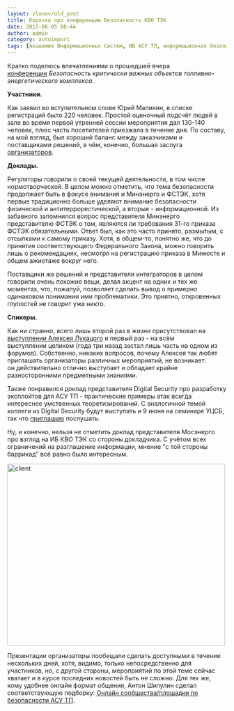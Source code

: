 ```yaml
---
layout: zlonov/old_post
title: Коротко про конференцию Безопасность КВО ТЭК
date: 2015-06-05 08:44
author: admin
category: autoimport
tags: [Академия Информационных Систем, ИБ АСУ ТП, информационная безопасность, КВО, мероприятие, Минэнерго, ТЭК, ФСТЭК]
---
```

Кратко поделюсь впечатлениями о прошедшей вчера <a href="http://cis-forum.ru" target="_blank">конференции</a> <em>Безопасность критически важных объектов топливно-энергетического комплекса</em>.

<strong>Участники.</strong>

Как заявил во вступительном слове Юрий Малинин, в списке регистраций было 220 человек. Простой оценочный подсчёт людей в зале во время первой утренней сессии мероприятия дал 130-140 человек, плюс часть посетителей приезжала в течение дня. По составу, на мой взгляд, был хороший баланс между заказчиками и поставщиками решений, в чём, конечно, большая заслуга <a href="http://cis-forum.ru/854.html" target="_blank">организаторов</a>.

<strong>Доклады.</strong>

Регуляторы говорили о своей текущей деятельности, в том числе нормотворческой. В целом можно отметить, что тема безопасности продолжает быть в фокусе внимания и Минэнерго и ФСТЭК, хотя первые традиционно больше уделяют внимание безопасности физической и антитеррорестической, а вторые - информационной. Из забавного запомнился вопрос представителя Минэнерго представителю ФСТЭК о том, являются ли требования 31-го приказа ФСТЭК обязательными. Ответ был, как это часто принято, размытым, с отсылками к самому приказу. Хотя, в общем-то, понятно же, что до принятия соответствующего Федерального Закона, можно говорить лишь о рекомендациях, несмотря на регистрацию приказа в Минюсте и общем ажиотаже вокруг него.

Поставщики же решений и представители интеграторов в целом говорили очень похожие вещи, делая акцент на одних и тех же моментах, что, пожалуй, позволяет сделать вывод о примерно одинаковом понимании ими проблематики. Это приятно, откровенных глупостей не говорит уже никто.

<strong>Спикеры.</strong>

Как ни странно, всего лишь второй раз в жизни присутствовал на <a href="http://lukatsky.blogspot.ru/2015/06/blog-post.html" target="_blank">выступлении Алексея Лукацого</a> и первый раз - на всём выступлении целиком (года три назад застал лишь часть на одном из форумов). Собственно, никаких вопросов, почему Алексея так любят приглашать организаторы различных мероприятий, не возникает: он действительно отлично выступает и обладает крайне разносторонними предметными знаниями.

Также понравился доклад представителя Digital Security про разработку эксплойтов для АСУ ТП - практические примеры атак всегда интереснее умственных теоретизирований. С аналогичной темой коллеги из Digital Security будут выступать и 9 июня на семинаре УЦСБ, так что <a href="http://www.ussc.ru/events/id/54" target="_blank">приглашаю</a> послушать.

Ну, и конечно, нельзя не отметить доклад представителя Мосэнерго про взгляд на ИБ КВО ТЭК со стороны докладчика. С учётом всех ограничений на разглашение информации, мнение "с той стороны баррикад" всё равно было интересным.

<a href="/assets/uploads/client.jpg"><img class="aligncenter  wp-image-6729" src="/assets/uploads/client-1024x856.jpg" alt="client" width="500" height="418" /></a>

Презентации организаторы пообещали сделать доступными в течение нескольких дней, хотя, видимо, только непосредственно для участников, но, с другой стороны, мероприятий по этой теме сейчас хватает и в курсе последних новостей быть не сложно. Для тех же, кому удобнее онлайн формат общения, Антон Шипулин сделал соответствующую подборку: <a href="http://shipulin.blogspot.ru/2015/06/blog-post.html" target="_blank">Онлайн сообщества/площадки по безопасности АСУ ТП</a>.
